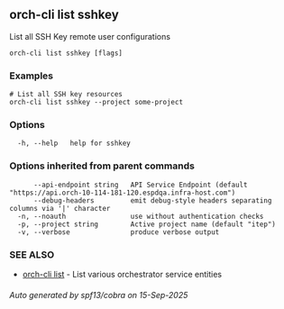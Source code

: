 ## orch-cli list sshkey

List all SSH Key remote user configurations

```
orch-cli list sshkey [flags]
```

### Examples

```
# List all SSH key resources
orch-cli list sshkey --project some-project

```

### Options

```
  -h, --help   help for sshkey
```

### Options inherited from parent commands

```
      --api-endpoint string   API Service Endpoint (default "https://api.orch-10-114-181-120.espdqa.infra-host.com")
      --debug-headers         emit debug-style headers separating columns via '|' character
  -n, --noauth                use without authentication checks
  -p, --project string        Active project name (default "itep")
  -v, --verbose               produce verbose output
```

### SEE ALSO

* [orch-cli list](orch-cli_list.md)	 - List various orchestrator service entities

###### Auto generated by spf13/cobra on 15-Sep-2025
